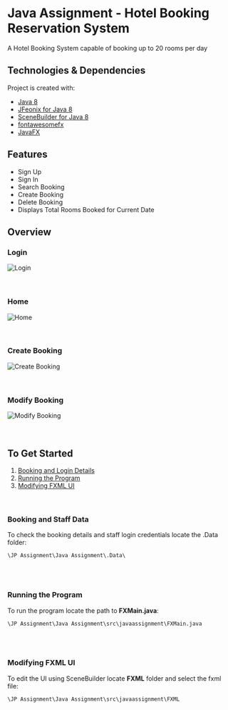 # Java Assignment - Hotel Booking Reservation System
A Hotel Booking System capable of booking up to 20 rooms per day

## Technologies & Dependencies
Project is created with:
* [Java 8](https://www.oracle.com/java/technologies/javase-jre8-downloads.html)
* [JFeonix for Java 8](https://github.com/sshahine/JFoenix)
* [SceneBuilder for Java 8](https://gluonhq.com/products/scene-builder/)
* [fontawesomefx](https://bitbucket.org/Jerady/fontawesomefx/downloads/fontawesomefx-8.9.jar)
* [JavaFX](https://gluonhq.com/products/javafx/)

## Features
* Sign Up 
* Sign In
* Search Booking
* Create Booking
* Delete Booking
* Displays Total Rooms Booked for Current Date

## Overview
### Login
![Login](https://github.com/Erwin2371/java-hotel-reservation-system/blob/main/JP%20Assignment/Screenshots/Hotel%20Reservation%20System%20Login.png)
<br/><br/><br/>

### Home
![Home](https://github.com/Erwin2371/java-hotel-reservation-system/blob/main/JP%20Assignment/Screenshots/Hotel%20Reservation%20System%20Home.png)
<br/><br/><br/>

### Create Booking
![Create Booking](https://github.com/Erwin2371/java-hotel-reservation-system/blob/main/JP%20Assignment/Screenshots/Hotel%20Reservation%20System%20Add%20Booking.png)
<br/><br/><br/>

### Modify Booking
![Modify Booking](https://github.com/Erwin2371/java-hotel-reservation-system/blob/main/JP%20Assignment/Screenshots/Hotel%20Reservation%20System%20Modify%20Booking.png)
<br/><br/><br/>

## To Get Started
1. [Booking and Login Details](###-booking-and-staff-data)
2. [Running the Program](###-running-the-program)
3. [Modifying FXML UI](###-modifying-fxml-ui)
<br/><br/><br/>

### Booking and Staff Data 
To check the booking details and staff login credentials locate the .Data folder:
```
\JP Assignment\Java Assignment\.Data\
```
<br/><br/>

### Running the Program
To run the program locate the path to **FXMain.java**:
```
\JP Assignment\Java Assignment\src\javaassignment\FXMain.java
```
<br/><br/>

### Modifying FXML UI
To edit the UI using SceneBuilder locate **FXML** folder and select the fxml file:
```
\JP Assignment\Java Assignment\src\javaassignment\FXML
```
